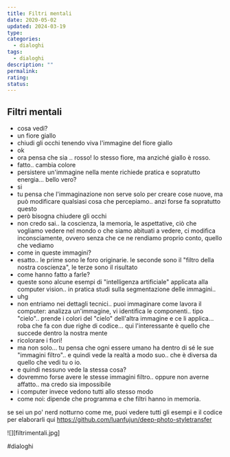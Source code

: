 ```yaml
---
title: Filtri mentali
date: 2020-05-02
updated: 2024-03-19
type: 
categories:
  - dialoghi
tags:
  - dialoghi
description: ""
permalink: 
rating: 
status: 
---
```

## Filtri mentali

- cosa vedi?
- un fiore giallo
- chiudi gli occhi tenendo viva l'immagine del fiore giallo
- ok
- ora pensa che sia .. rosso! lo stesso fiore, ma anziché giallo è rosso.
- fatto.. cambia colore
- persistere un'immagine nella mente richiede pratica e sopratutto energia... bello vero?
- si
- tu pensa che l'immaginazione non serve solo per creare cose nuove, ma può modificare qualsiasi cosa che percepiamo.. anzi forse fa sopratutto questo
- però bisogna chiudere gli occhi
- non credo sai.. la coscienza, la memoria, le aspettative, ciò che vogliamo vedere nel mondo o che siamo abituati a vedere, ci modifica inconsciamente, ovvero senza che ce ne rendiamo proprio conto, quello che vediamo
- come in queste immagini?
- esatto.. le prime sono le foro originarie. le seconde sono il "filtro della nostra coscienza", le terze sono il risultato
- come hanno fatto a farle?
- queste sono alcune esempi di "intelligenza artificiale" applicata alla computer vision.. in pratica studi sulla segmentazione delle immagini.. 
- uhg
- non entriamo nei dettagli tecnici.. puoi immaginare come lavora il computer: analizza un'immagine, vi identifica le componenti.. tipo "cielo".. prende i colori del "cielo" dell'altra immagine e ce li applica... roba che fa con due righe di codice... qui l'interessante è quello che succede dentro la nostra mente
- ricolorare i fiori!
- ma non solo... tu pensa che ogni essere umano ha dentro di sé le sue "immagini filtro".. e quindi vede la realtà a modo suo.. che è diversa da quello che vedi tu o io.
- e quindi nessuno vede la stessa cosa?
- dovremmo forse avere le stesse immagini filtro.. oppure non averne affatto.. ma credo sia impossibile
- i computer invece vedono tutti allo stesso modo
- come noi: dipende che programma e che filtri hanno in memoria.

se sei un po' nerd notturno come me, puoi vedere tutti gli esempi e il codice per elaborarli qui https://github.com/luanfujun/deep-photo-styletransfer

![][filtrimentali.jpg]

#dialoghi
